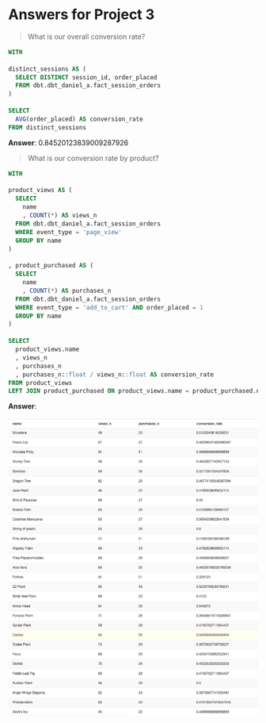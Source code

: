 # Answers for Project 3

> What is our overall conversion rate?

```sql
WITH

distinct_sessions AS (
  SELECT DISTINCT session_id, order_placed
  FROM dbt.dbt_daniel_a.fact_session_orders
)

SELECT 
  AVG(order_placed) AS conversion_rate
FROM distinct_sessions
```

**Answer**: 0.84520123839009287926

> What is our conversion rate by product?

```sql
WITH

product_views AS (
  SELECT 
    name
    , COUNT(*) AS views_n
  FROM dbt.dbt_daniel_a.fact_session_orders
  WHERE event_type = 'page_view'
  GROUP BY name
)

, product_purchased AS (
  SELECT 
    name
    , COUNT(*) AS purchases_n
  FROM dbt.dbt_daniel_a.fact_session_orders
  WHERE event_type = 'add_to_cart' AND order_placed = 1
  GROUP BY name
)

SELECT
  product_views.name
  , views_n
  , purchases_n
  , purchases_n::float / views_n::float AS conversion_rate
FROM product_views
LEFT JOIN product_purchased ON product_views.name = product_purchased.name
```
**Answer**: 

![](conversion-rates-by-product.png)